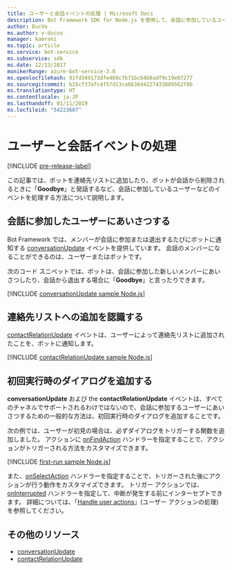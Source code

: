 ```yaml
---
title: ユーザーと会話イベントの処理 | Microsoft Docs
description: Bot Framework SDK for Node.js を使用して、会話に参加しているユーザーなどのイベントを処理する方法について説明します。
author: DucVo
ms.author: v-ducvo
manager: kamrani
ms.topic: article
ms.service: bot-service
ms.subservice: sdk
ms.date: 12/13/2017
monikerRange: azure-bot-service-3.0
ms.openlocfilehash: 91fd349173dfe469c7b71bc84b8adf9c19e07277
ms.sourcegitcommit: b15cf37afc4f57d13ca6636d4227433809562f8b
ms.translationtype: HT
ms.contentlocale: ja-JP
ms.lasthandoff: 01/11/2019
ms.locfileid: "54223607"
---
```

# <a name="handle-user-and-conversation-events"></a>ユーザーと会話イベントの処理

[!INCLUDE [pre-release-label](../includes/pre-release-label-v3.md)]

この記事では、ボットを連絡先リストに追加したり、ボットが会話から削除されるときに「**Goodbye**」と発話するなど、会話に参加しているユーザーなどのイベントを処理する方法について説明します。


## <a name="greet-a-user-on-conversation-join"></a>会話に参加したユーザーにあいさつする
Bot Framework では、メンバーが会話に参加または退出するたびにボットに通知する [conversationUpdate][conversationUpdate] イベントを提供しています。 会話のメンバーになることができるのは、ユーザーまたはボットです。

次のコード スニペットでは、ボットは、会話に参加した新しいメンバーにあいさつしたり、会話から退出する場合に「**Goodbye**」と言ったりできます。

[!INCLUDE [conversationUpdate sample Node.js](../includes/snippet-code-node-conversationupdate-1.md)]

## <a name="acknowledge-add-to-contacts-list"></a>連絡先リストへの追加を認識する

[contactRelationUpdate][contactRelationUpdate] イベントは、ユーザーによって連絡先リストに追加されたことを、ボットに通知します。

[!INCLUDE [contactRelationUpdate sample Node.js](../includes/snippet-code-node-contactrelationupdate-1.md)]

## <a name="add-a-first-run-dialog"></a>初回実行時のダイアログを追加する

**conversationUpdate** および the **contactRelationUpdate** イベントは、すべてのチャネルでサポートされるわけではないので、会話に参加するユーザーにあいさつするための一般的な方法は、初回実行時のダイアログを追加することです。

次の例では、ユーザーが初見の場合は、必ずダイアログをトリガーする関数を追加しました。 アクションに [onFindAction][onFindAction] ハンドラーを指定することで、アクションがトリガーされる方法をカスタマイズできます。 

[!INCLUDE [first-run sample Node.js](../includes/snippet-code-node-first-run-dialog-1.md)]

また、[onSelectAction][onSelectAction] ハンドラーを指定することで、トリガーされた後にアクションが行う動作をカスタマイズできます。 トリガー アクションでは、[onInterrupted][onInterrupted] ハンドラーを指定して、中断が発生する前にインターセプトできます。 詳細については、「[Handle user actions](bot-builder-nodejs-dialog-actions.md)」(ユーザー アクションの処理) を参照してください。

## <a name="additional-resources"></a>その他のリソース

* [conversationUpdate][conversationUpdate]
* [contactRelationUpdate][contactRelationUpdate]

[conversationUpdate]: https://docs.botframework.com/en-us/node/builder/chat-reference/interfaces/_botbuilder_d_.iconversationupdate.html
[contactRelationUpdate]: https://docs.botframework.com/en-us/node/builder/chat-reference/interfaces/_botbuilder_d_.icontactrelationupdate.html

[onFindAction]: https://docs.botframework.com/en-us/node/builder/chat-reference/interfaces/_botbuilder_d_.itriggeractionoptions#onfindaction
[onSelectAction]: https://docs.botframework.com/en-us/node/builder/chat-reference/interfaces/_botbuilder_d_.itriggeractionoptions#onselectaction
[onInterrupted]: https://docs.botframework.com/en-us/node/builder/chat-reference/interfaces/_botbuilder_d_.itriggeractionoptions#oninterrupted

[SendTyping]: https://docs.botframework.com/en-us/node/builder/chat-reference/classes/_botbuilder_d_.session#sendtyping
[IMessage]: http://docs.botframework.com/en-us/node/builder/chat-reference/interfaces/_botbuilder_d_.imessage
[ChatConnector]: https://docs.botframework.com/en-us/node/builder/chat-reference/classes/_botbuilder_d_.chatconnector.html
[session_userData]: https://docs.botframework.com/en-us/node/builder/chat-reference/classes/_botbuilder_d_.session.html#userdata
